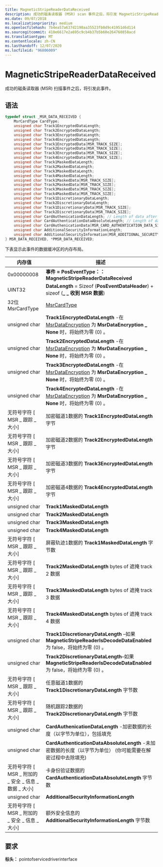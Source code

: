 ```yaml
---
title: MagneticStripeReaderDataReceived
description: 成功的磁条读取器 (MSR) scan 事件之后，将引发 MagneticStripeReaderDataReceived 事件。
ms.date: 09/07/2018
ms.localizationpriority: medium
ms.openlocfilehash: 7b4ea57a637d2190aa35523fb0d9c41951d6d114
ms.sourcegitcommit: 418e6617e2a695c9cb4b37b5b60e264760858acd
ms.translationtype: MT
ms.contentlocale: zh-CN
ms.lasthandoff: 12/07/2020
ms.locfileid: "96806009"
---
```

# <a name="magneticstripereaderdatareceived"></a>MagneticStripeReaderDataReceived

成功的磁条读取器 (MSR) 扫描事件之后，将引发此事件。

## <a name="syntax"></a>语法

```cpp
typedef struct _MSR_DATA_RECEIVED {
    MsrCardType CardType;
    unsigned char Track1EncryptedDataLength;
    unsigned char Track2EncryptedDataLength;
    unsigned char Track3EncryptedDataLength;
    unsigned char Track4EncryptedDataLength;
    unsigned char Track1EncryptedData[MSR_TRACK_SIZE];
    unsigned char Track2EncryptedData[MSR_TRACK_SIZE];
    unsigned char Track3EncryptedData[MSR_TRACK_SIZE];
    unsigned char Track4EncryptedData[MSR_TRACK_SIZE];
    unsigned char Track1MaskedDataLength;
    unsigned char Track2MaskedDataLength;
    unsigned char Track3MaskedDataLength;
    unsigned char Track4MaskedDataLength;
    unsigned char Track1MaskedData[MSR_TRACK_SIZE];
    unsigned char Track2MaskedData[MSR_TRACK_SIZE];
    unsigned char Track3MaskedData[MSR_TRACK_SIZE];
    unsigned char Track4MaskedData[MSR_TRACK_SIZE];
    unsigned char Track1DiscretionaryDataLength;
    unsigned char Track2DiscretionaryDataLength;
    unsigned char Track1DiscretionaryData[MSR_TRACK_SIZE];
    unsigned char Track2DiscretionaryData[MSR_TRACK_SIZE];
    unsigned char CardAuthenicationDataLength; // Length of data after encryption, may include padding.
    unsigned char CardAuthenticationDataAbsoluteLength; // Length of data before encryption, may be needed to strip padding on decryption.
    unsigned char CardAuthenicationData[MSR_CARD_AUTHENTICATION_DATA_SIZE];
    unsigned char AdditionalSecurityInformationLength;
    unsigned char AdditionalSecurityInformation[MSR_ADDITIONAL_SECURITY_INFORMATION_SIZE];
} MSR_DATA_RECEIVED, *PMSR_DATA_RECEIVED;
```

下表显示此事件的数据缓冲区的内存布局。

| 内存值 | 描述 
|---|---|
| 0x00000008                                                          | **事件 = PosEventType：： MagneticStripeReaderDataReceived**                                                                       |
| UINT32                                                              | **DataLength** = Sizeof (**PosEventDataHeader**) + sizeof (**\_ \_ 收到 MSR 数据**)                                                      |
| 32位 MsrCardType                                                  | [MsrCardType](/windows-hardware/drivers/ddi/pointofservicedriverinterface/ne-pointofservicedriverinterface-_msrcardtype)                                                                                                        |
| unsigned char                                                       | **Track1EncryptedDataLength** -在 [MsrDataEncryption](/windows-hardware/drivers/ddi/pointofservicedriverinterface/ne-pointofservicedriverinterface-_msrdataencryption) 为 **MsrDataEncryption \_ None** 时，将始终为零 (0) 。 |
| unsigned char                                                       | **Track2EncryptedDataLength** -在 [MsrDataEncryption](/windows-hardware/drivers/ddi/pointofservicedriverinterface/ne-pointofservicedriverinterface-_msrdataencryption) 为 **MsrDataEncryption \_ None** 时，将始终为零 (0) 。 |
| unsigned char                                                       | **Track3EncryptedDataLength** -在 [MsrDataEncryption](/windows-hardware/drivers/ddi/pointofservicedriverinterface/ne-pointofservicedriverinterface-_msrdataencryption) 为 **MsrDataEncryption \_ None** 时，将始终为零 (0) 。 |
| unsigned char                                                       | **Track4EncryptedDataLength** -在 [MsrDataEncryption](/windows-hardware/drivers/ddi/pointofservicedriverinterface/ne-pointofservicedriverinterface-_msrdataencryption) 为 **MsrDataEncryption \_ None** 时，将始终为零 (0) 。 |
| 无符号字符 \[ MSR \_ 跟踪 \_ 大小\]                                  | 加密磁道1数据的 **Track1EncryptedDataLength** 字节                                                                         |
| 无符号字符 \[ MSR \_ 跟踪 \_ 大小\]                                  | 加密磁道2数据的 **Track2EncryptedDataLength** 字节                                                                         |
| 无符号字符 \[ MSR \_ 跟踪 \_ 大小\]                                  | 加密磁道3数据的 **Track3EncryptedDataLength** 字节                                                                         |
| 无符号字符 \[ MSR \_ 跟踪 \_ 大小\]                                  | 加密磁道4数据的 **Track4EncryptedDataLength** 字节                                                                         |
| unsigned char                                                       | **Track1MaskedDataLength**                                                                                                            |
| unsigned char                                                       | **Track2MaskedDataLength**                                                                                                            |
| unsigned char                                                       | **Track3MaskedDataLength**                                                                                                            |
| unsigned char                                                       | **Track4MaskedDataLength**                                                                                                            |
| 无符号字符 \[ MSR \_ 跟踪 \_ 大小\]                                  | 屏蔽轨迹1数据的 **Track1MaskedDataLength** 字节数                                                                               |
| 无符号字符 \[ MSR \_ 跟踪 \_ 大小\]                                  | **Track2MaskedDataLength** bytes of 遮掩 track 2 数据                                                                               |
| 无符号字符 \[ MSR \_ 跟踪 \_ 大小\]                                  | **Track3MaskedDataLength** bytes of 遮掩 track 3 数据                                                                               |
| 无符号字符 \[ MSR \_ 跟踪 \_ 大小\]                                  | **Track4MaskedDataLength** bytes of 遮掩 track 4 数据                                                                               |
| unsigned char                                                       | **Track1DiscretionaryDataLength** –如果 **MagneticStripeReaderIsDecodeDataEnabled** 为 false，将始终为零 (0) 。                |
| unsigned char                                                       | **Track2DiscretionaryDataLength**–如果 **MagneticStripeReaderIsDecodeDataEnabled** 为 false，将始终为零 (0) 。                 |
| 无符号字符 \[ MSR \_ 跟踪 \_ 大小\]                                  | 任意磁道1数据的 **Track1DiscretionaryDataLength** 字节数                                                                 |
| 无符号字符 \[ MSR \_ 跟踪 \_ 大小\]                                  | 随机跟踪2数据的 **Track2DiscretionaryDataLength** 字节数                                                                 |
| unsigned char                                                       | **CardAuthenicationDataLength** -加密数据的长度（以字节为单位），包括填充                                            |
| unsigned char                                                       | **CardAuthenticationDataAbsoluteLength** -未加密数据的长度（以字节为单位） (你可能需要在解密过程中去除填充)   |
| 无符号字符 \[ MSR \_ 附加的 \_ 安全 \_ 信息 \_ 数据 \_ 大小\] | 卡身份验证数据的 **CardAuthenticationDataAbsoluteLength** 字节数                                                            |
| unsigned char                                                       | **AdditionalSecurityInformationLength**                                                                                               |
| 无符号字符 \[ MSR \_ 附加的 \_ 安全 \_ 信息 \_ 大小\]       | 额外安全信息的 **AdditionalSecurityInformationLength** 字节数                                                      |

## <a name="requirements"></a>要求

**标头：** pointofservicedriverinterface

